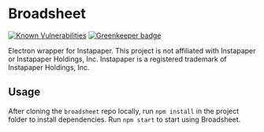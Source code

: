 # Broadsheet

[![Known Vulnerabilities](https://snyk.io/test/github/smockle/broadsheet/badge.svg)](https://snyk.io/test/github/smockle/broadsheet)
[![Greenkeeper badge](https://badges.greenkeeper.io/smockle/broadsheet.svg)](https://greenkeeper.io/)

Electron wrapper for Instapaper. This project is not affiliated with Instapaper or Instapaper Holdings, Inc. Instapaper is a registered trademark of Instapaper Holdings, Inc.

## Usage

After cloning the `broadsheet` repo locally, run `npm install` in the project folder to install dependencies. Run `npm start` to start using Broadsheet.
